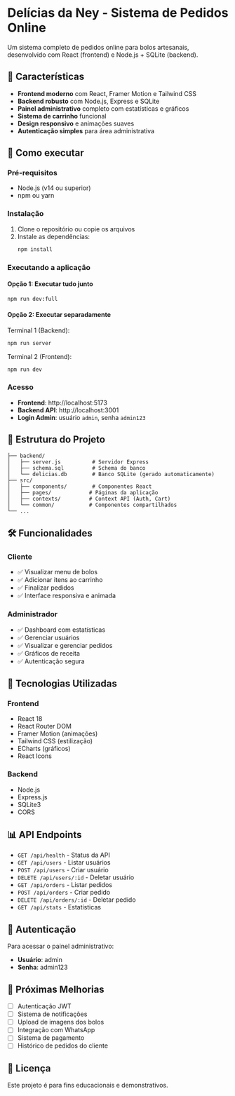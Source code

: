 # Delícias da Ney - Sistema de Pedidos Online

Um sistema completo de pedidos online para bolos artesanais, desenvolvido com React (frontend) e Node.js + SQLite (backend).

## 🍰 Características

- **Frontend moderno** com React, Framer Motion e Tailwind CSS
- **Backend robusto** com Node.js, Express e SQLite
- **Painel administrativo** completo com estatísticas e gráficos
- **Sistema de carrinho** funcional
- **Design responsivo** e animações suaves
- **Autenticação simples** para área administrativa

## 🚀 Como executar

### Pré-requisitos
- Node.js (v14 ou superior)
- npm ou yarn

### Instalação
1. Clone o repositório ou copie os arquivos
2. Instale as dependências:
   ```bash
   npm install
   ```

### Executando a aplicação

#### Opção 1: Executar tudo junto
```bash
npm run dev:full
```

#### Opção 2: Executar separadamente
Terminal 1 (Backend):
```bash
npm run server
```

Terminal 2 (Frontend):
```bash
npm run dev
```

### Acesso
- **Frontend**: http://localhost:5173
- **Backend API**: http://localhost:3001
- **Login Admin**: usuário `admin`, senha `admin123`

## 📁 Estrutura do Projeto

```
├── backend/
│   ├── server.js          # Servidor Express
│   ├── schema.sql         # Schema do banco
│   └── delicias.db        # Banco SQLite (gerado automaticamente)
├── src/
│   ├── components/        # Componentes React
│   ├── pages/            # Páginas da aplicação
│   ├── contexts/         # Context API (Auth, Cart)
│   └── common/           # Componentes compartilhados
└── ...
```

## 🛠 Funcionalidades

### Cliente
- ✅ Visualizar menu de bolos
- ✅ Adicionar itens ao carrinho
- ✅ Finalizar pedidos
- ✅ Interface responsiva e animada

### Administrador
- ✅ Dashboard com estatísticas
- ✅ Gerenciar usuários
- ✅ Visualizar e gerenciar pedidos
- ✅ Gráficos de receita
- ✅ Autenticação segura

## 🎨 Tecnologias Utilizadas

### Frontend
- React 18
- React Router DOM
- Framer Motion (animações)
- Tailwind CSS (estilização)
- ECharts (gráficos)
- React Icons

### Backend
- Node.js
- Express.js
- SQLite3
- CORS

## 📊 API Endpoints

- `GET /api/health` - Status da API
- `GET /api/users` - Listar usuários
- `POST /api/users` - Criar usuário
- `DELETE /api/users/:id` - Deletar usuário
- `GET /api/orders` - Listar pedidos
- `POST /api/orders` - Criar pedido
- `DELETE /api/orders/:id` - Deletar pedido
- `GET /api/stats` - Estatísticas

## 🔐 Autenticação

Para acessar o painel administrativo:
- **Usuário**: admin
- **Senha**: admin123

## 🎯 Próximas Melhorias

- [ ] Autenticação JWT
- [ ] Sistema de notificações
- [ ] Upload de imagens dos bolos
- [ ] Integração com WhatsApp
- [ ] Sistema de pagamento
- [ ] Histórico de pedidos do cliente

## 📝 Licença

Este projeto é para fins educacionais e demonstrativos.
